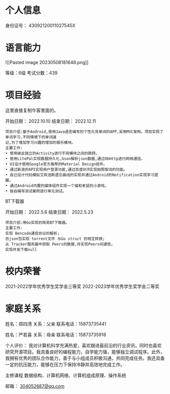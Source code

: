 # 个人信息
身份证号： 43092120011027545X
# 语言能力
![[Pasted image 20230508181648.png]]

等级：6级
考试分数：439


# 项目经验
这里直接复制牛客里面的。


开始日期： 2022.10.10
结束日期： 2022.12.11
```text
项目介绍:基于Android,使用Java语言编写的个性化背单词的APP,采用MVC架构。项目实现了单词学习,不同情境下的单词速
记,为了增加学习兴趣的增加的娱乐模块。
主要工作:
• 使用彼此独立的Activity进行不同模块之间的跳转。
• 使用LitePal实现数据持久化,Gson解析json数据,通过OkHttp进行网络通信。
• UI设计使用Google官方推荐的Material Design组件。
• 通过新浪的API实现用户登录功能,通过百度OCR实现拍照取词的功能。
• 自己设计代码模拟艾宾浩斯遗忘曲线的实现并通过Android的Notification实现学习提醒。
• 通过Android内置的媒体组件实现一个猫和老鼠的小游戏。
• 独自编写测试案例进行单元测试。
```

BT下载器


开始日期： 2022.5.6
结束日期： 2022.5.23
```text
项目介绍:用Go实现的简易BT下载器。 
主要工作: 
实现 Bencode通信协议的解析; 
仿json包实现 torrent文件 与Go struct 的相互转换; 
从 Tracker服务器中获取 Peers的数据,并实现Peers间通信; 
实现并发下载null
```

# 校内荣誉
2021-2022学年优秀学生奖学金三等奖
2022-2023学年优秀学生奖学金二等奖

# 家庭关系
姓名：郑四清
关系：父亲
联系电话：15873735441

姓名：严若喜
关系：母亲
联系电话：15873735918


个人评价：
我对计算机科学充满热爱，喜欢跟进最前沿的行业资讯，同时也喜欢研究开源项目。我具备良好的编程能力，自学能力强，能够独立调试程序。此外，我拥有优秀的团队合作能力，善于与小组成员积极沟通，共同完成任务。我还具备一定的抗压能力，能够在压力下保持冷静并高效地完成工作。


主修课程
数据结构、计算机网络、计算机组成原理、操作系统

邮箱：
304052687@qq.com
